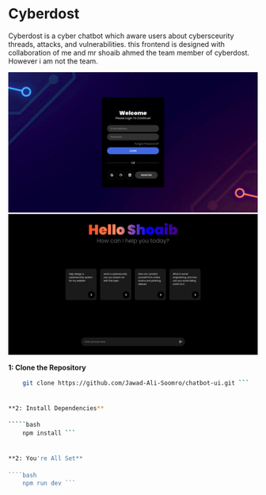 # Cyberdost

Cyberdost is a cyber chatbot which aware users about cybersceurity threads, attacks, and vulnerabilities.
this frontend is designed with collaboration of me and mr shoaib ahmed the team member of cyberdost.
However i am not the team.

![login page](./public/login.png)
![main page](./public/main%20screen.png)

**1: Clone the Repository**

``````bash
    git clone https://github.com/Jawad-Ali-Soomro/chatbot-ui.git ```


**2: Install Dependencies**

`````bash
    npm install ```


**2: You're All Set**

````bash
    npm run dev ```
``````
